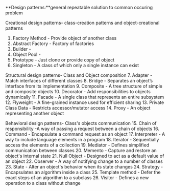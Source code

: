 **Design patterns:**general repeatable solution to common occuring problem

Creational design patterns- class-creation patterns and object-creational patterns
1. Factory Method - Provide object of another class
2. Abstract Factory - Factory of factories
3. Builder - 
4. Object Pool - 
5. Prototype - Just clone or provide copy of object
6. Singleton - A class of which only a single instance can exist

Structural design patterns- Class and Object composition
7. Adapter - Match interfaces of different classes
8. Bridge - Separates an object’s interface from its implementation
9. Composite - A tree structure of simple and composite objects
10. Decorator - Add responsibilities to objects dynamically
11. Facade - A single class that represents an entire subsystem
12. Flyweight - A fine-grained instance used for efficient sharing
13. Private Class Data - Restricts accessor/mutator access
14. Proxy - An object representing another object

Behavioral design patterns-  Class's objects communication
15. Chain of responsibility -A way of passing a request between a chain of objects
16. Command - Encapsulate a command request as an object
17. Interpreter - A way to include language elements in a program
18. Iterator - Sequentially access the elements of a collection
19. Mediator - Defines simplified communication between classes
20. Memento - Capture and restore an object's internal state
21. Null Object - Designed to act as a default value of an object
22. Observer - A way of notifying change to a number of classes
23. State - Alter an object's behavior when its state changes
24. Strategy - Encapsulates an algorithm inside a class
25. Template method - Defer the exact steps of an algorithm to a subclass
26. Visitor - Defines a new operation to a class without change
